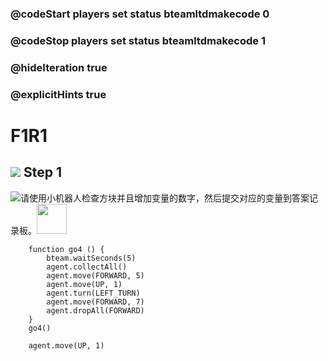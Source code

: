 ### @codeStart players set status bteamltdmakecode 0
### @codeStop players set status bteamltdmakecode 1

### @hideIteration true
### @explicitHints true

# F1R1

## ![](https://blocklite.20240806.xyz/temp/tw/1/f1r1) Step 1 

![](https://blocklite.20240806.xyz/temp/tw/1/f1r2)请使用小机器人检查方块并且增加变量的数字，然后提交对应的变量到答案记录板。<img src="https://blocklite.20240806.xyz/temp/tw/1/f1r1" width="48" height="48">


```ghost
    function go4 () {
        bteam.waitSeconds(5)
        agent.collectAll()
        agent.move(FORWARD, 5)
        agent.move(UP, 1)
        agent.turn(LEFT_TURN)
        agent.move(FORWARD, 7)
        agent.dropAll(FORWARD)
    }
    go4()
```


```template
    agent.move(UP, 1)
```


```package
```
